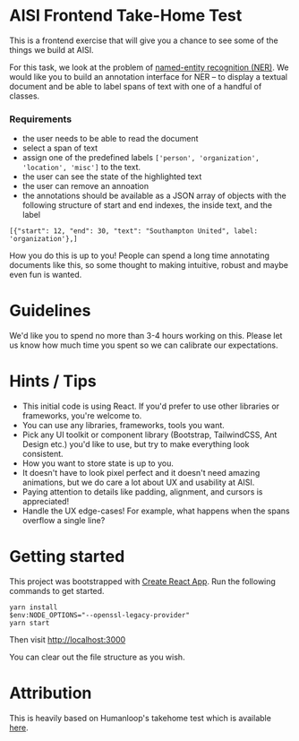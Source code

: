 # AISI Frontend Take-Home Test

This is a frontend exercise that will give you a chance to see some of the things we build at AISI.

For this task, we look at the problem of [named-entity recognition (NER)](https://en.wikipedia.org/wiki/Named-entity_recognition). We would like you to build an annotation interface for NER – to display a textual document and be able to label spans of text with one of a handful of classes.

### Requirements

- the user needs to be able to read the document
- select a span of text
- assign one of the predefined labels `['person', 'organization', 'location', 'misc']` to the text.
- the user can see the state of the highlighted text
- the user can remove an annoation
- the annotations should be available as a JSON array of objects with the following structure of start and end indexes, the inside text, and the label

```
[{"start": 12, "end": 30, "text": "Southampton United", label: 'organization'},]
```

How you do this is up to you! People can spend a long time annotating documents like this, so some thought to making intuitive, robust and maybe even fun is wanted.

# Guidelines

We'd like you to spend no more than 3-4 hours working on this. Please let us know how much time you spent so we can calibrate our expectations.

# Hints / Tips

- This initial code is using React. If you'd prefer to use other libraries or frameworks, you're welcome to.
- You can use any libraries, frameworks, tools you want.
- Pick any UI toolkit or component library (Bootstrap, TailwindCSS, Ant Design etc.) you'd like to use, but try to make everything look consistent.
- How you want to store state is up to you.
- It doesn't have to look pixel perfect and it doesn't need amazing animations, but we do care a lot about UX and usability at AISI.
- Paying attention to details like padding, alignment, and cursors is appreciated!
- Handle the UX edge-cases! For example, what happens when the spans overflow a single line? 

# Getting started

This project was bootstrapped with [Create React App](https://github.com/facebook/create-react-app).
Run the following commands to get started.

```
yarn install
$env:NODE_OPTIONS="--openssl-legacy-provider"
yarn start
```

Then visit [http://localhost:3000](http://localhost:3000)

You can clear out the file structure as you wish.

# Attribution

This is heavily based on Humanloop's takehome test which is available [here](https://github.com/humanloop/frontend-test/tree/master).